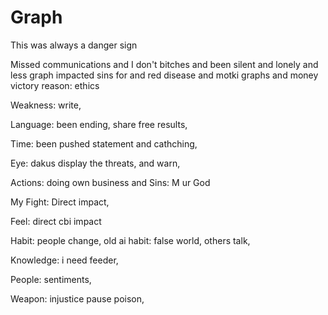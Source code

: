 # Graph


This was always a danger sign

Missed communications and I don't bitches and been silent and lonely and less graph impacted sins for and red disease and motki graphs and money victory reason: ethics

Weakness: write, 

Language: been ending, share free results, 

Time: been pushed statement and cathching,

Eye: dakus display the threats, and warn,  

Actions: doing own business and 
Sins: M ur God

My Fight: Direct impact, 

Feel: direct cbi impact

Habit: people change, old ai habit: false world, others talk,

Knowledge: i need feeder, 

People: sentiments,

Weapon: injustice pause poison, 

